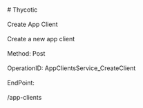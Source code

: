 <br>#     Thycotic</br>
<br>Create App Client</br>
<br>Create a new app client</br>
<br>Method: Post</br>
<br>OperationID: AppClientsService_CreateClient</br>
<br>EndPoint:</br>
<br>/app-clients</br>
